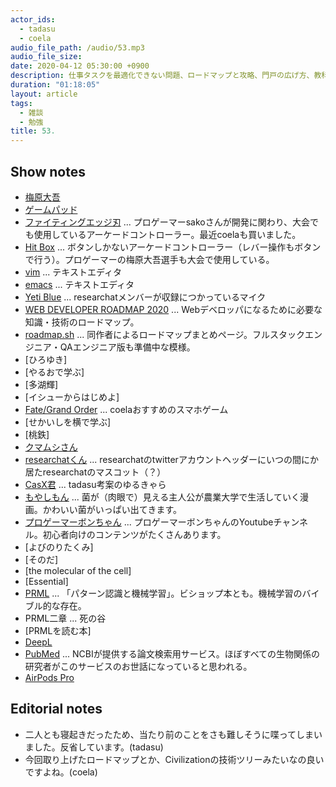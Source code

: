 ```yaml
---
actor_ids:
  - tadasu
  - coela
audio_file_path: /audio/53.mp3
audio_file_size: 
date: 2020-04-12 05:30:00 +0900
description: 仕事タスクを最適化できない問題、ロードマップと攻略、門戸の広げ方、教科書の読み方とウェブ授業、DeepLの使用感について話しました。
duration: "01:18:05"
layout: article
tags:
  - 雑談
  - 勉強
title: 53. 
---
```


## Show notes
- [梅原大吾](https://ja.wikipedia.org/wiki/%E6%A2%85%E5%8E%9F%E5%A4%A7%E5%90%BE)
- [ゲームパッド](https://ja.wikipedia.org/wiki/%E3%82%B2%E3%83%BC%E3%83%A0%E3%83%91%E3%83%83%E3%83%89)
- [ファイティングエッジ刃](https://hori.jp/products/p4/FE4/) ... プロゲーマーsakoさんが開発に関わり、大会でも使用しているアーケードコントローラー。最近coelaも買いました。
- [Hit Box](https://www.hitboxarcade.com/) ... ボタンしかないアーケードコントローラー（レバー操作もボタンで行う）。プロゲーマーの梅原大吾選手も大会で使用している。
- [vim](https://www.vim.org/) ... テキストエディタ
- [emacs](https://www.gnu.org/software/emacs/) ... テキストエディタ
- [Yeti Blue](https://www.amazon.co.jp/dp/B002VA464S/?tag=researchatf04-22) ... researchatメンバーが収録につかっているマイク
- [WEB DEVELOPER ROADMAP 2020](https://github.com/kamranahmedse/developer-roadmap) ... Webデベロッパになるために必要な知識・技術のロードマップ。
- [roadmap.sh](https://roadmap.sh) ... 同作者によるロードマップまとめページ。フルスタックエンジニア・QAエンジニア版も準備中な模様。
- [ひろゆき]
- [やるおで学ぶ]
- [多湖輝]
- [イシューからはじめよ]
- [Fate/Grand Order](https://www.fate-go.jp/) ... coelaおすすめのスマホゲーム
- [せかいしを横で学ぶ]
- [桃鉄]
- [クマムシさん](http://www.kumamushisan.net/)
- [researchatくん](https://twitter.com/researchat_fm/header_photo) ... researchatのtwitterアカウントヘッダーにいつの間にか居たresearchatのマスコット（？）
- [CasX君](https://twitter.com/researchat_fm/status/1248718294246404096?s=20) ... tadasu考案のゆるきゃら
- [もやしもん](https://www.amazon.co.jp/dp/B06XPC1KLW/?tag=researchatf04-22) ... 菌が（肉眼で）見える主人公が農業大学で生活していく漫画。かわいい菌がいっぱい出てきます。 
- [プロゲーマーボンちゃん](https://www.youtube.com/channel/UCJn2kguDu7hLn8rQGCUMgXQ) ... プロゲーマーボンちゃんのYoutubeチャンネル。初心者向けのコンテンツがたくさんあります。
- [よびのりたくみ]
- [そのだ]
- [the molecular of the cell]
- [Essential]
- [PRML](https://www.amazon.co.jp/dp/4621061224/?tag=researchatf04-22) ... 「パターン認識と機械学習」。ビショップ本とも。機械学習のバイブル的な存在。
- PRML二章 ... 死の谷
- [PRMLを読む本]
- [DeepL](https://www.deepl.com/ja/home)
- [PubMed](https://www.ncbi.nlm.nih.gov/pubmed/) ... NCBIが提供する論文検索用サービス。ほぼすべての生物関係の研究者がこのサービスのお世話になっていると思われる。
- [AirPods Pro](https://www.apple.com/jp/airpods-pro/)

## Editorial notes
- 二人とも寝起きだったため、当たり前のことをさも難しそうに喋ってしまいました。反省しています。(tadasu)
- 今回取り上げたロードマップとか、Civilizationの技術ツリーみたいなの良いですよね。(coela)
